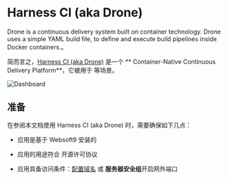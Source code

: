 # Harness CI (aka Drone)

Drone is a continuous delivery system built on container technology. Drone uses a simple YAML build file, to define and execute build pipelines inside Docker containers.。  

简而言之，[Harness CI (aka Drone)](https://drone.io/) 是一个 ** Container-Native Continuous Delivery Platform**，它被用于   等场景。   


![Dashboard](https://libs.websoft9.com/Websoft9/DocsPicture/zh/drone/drone-gui-websoft9.png)


## 准备

在参阅本文档使用 Harness CI (aka Drone) 时，需要确保如下几点：

- 应用是基于 Websoft9 安装的

- 应用的用途符合 [](https://some_license_url) 开源许可协议

- 应用具备访问条件：[配置域名](./guide/appsetdomain) 或 **服务器安全组**开启网外端口